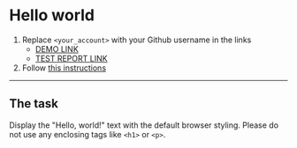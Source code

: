 # Hello world
1. Replace `<your_account>` with your Github username in the links
    - [DEMO LINK](https://olha-tsarova.github.io/layout_hello-world/) <br>
    - [TEST REPORT LINK](https://olha-tsarova.github.io/layout_hello-world/report/html_report/)
2. Follow [this instructions](https://mate-academy.github.io/layout_task-guideline/)
___

## The task 
Display the "Hello, world!" text with the default browser styling. Please do not 
use any enclosing tags like `<h1>` or `<p>`.
